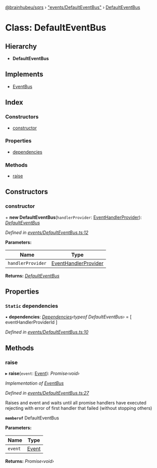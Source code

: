 [@brainhubeu/sqrs](../README.md) › ["events/DefaultEventBus"](../modules/_events_defaulteventbus_.md) › [DefaultEventBus](_events_defaulteventbus_.defaulteventbus.md)

# Class: DefaultEventBus

## Hierarchy

* **DefaultEventBus**

## Implements

* [EventBus](../interfaces/_events_eventbus_.eventbus.md)

## Index

### Constructors

* [constructor](_events_defaulteventbus_.defaulteventbus.md#constructor)

### Properties

* [dependencies](_events_defaulteventbus_.defaulteventbus.md#static-dependencies)

### Methods

* [raise](_events_defaulteventbus_.defaulteventbus.md#raise)

## Constructors

###  constructor

\+ **new DefaultEventBus**(`handlerProvider`: [EventHandlerProvider](../modules/_events_eventhandlerprovider_.md#eventhandlerprovider)): *[DefaultEventBus](_events_defaulteventbus_.defaulteventbus.md)*

*Defined in [events/DefaultEventBus.ts:12](https://github.com/brainhubeu/sqrs/blob/master/packages/sqrs/src/events/DefaultEventBus.ts#L12)*

**Parameters:**

Name | Type |
------ | ------ |
`handlerProvider` | [EventHandlerProvider](../modules/_events_eventhandlerprovider_.md#eventhandlerprovider) |

**Returns:** *[DefaultEventBus](_events_defaulteventbus_.defaulteventbus.md)*

## Properties

### `Static` dependencies

▪ **dependencies**: *[Dependencies](../modules/_di_dependencies_.md#dependencies)‹typeof DefaultEventBus›* = [
    eventHandlerProviderId
  ]

*Defined in [events/DefaultEventBus.ts:10](https://github.com/brainhubeu/sqrs/blob/master/packages/sqrs/src/events/DefaultEventBus.ts#L10)*

## Methods

###  raise

▸ **raise**(`event`: [Event](../interfaces/sqrs.event.md)): *Promise‹void›*

*Implementation of [EventBus](../interfaces/_events_eventbus_.eventbus.md)*

*Defined in [events/DefaultEventBus.ts:27](https://github.com/brainhubeu/sqrs/blob/master/packages/sqrs/src/events/DefaultEventBus.ts#L27)*

Raises and event and waits until all promise handlers have executed
rejecting with error of first handler that failed (without stopping others)

**`memberof`** DefaultEventBus

**Parameters:**

Name | Type |
------ | ------ |
`event` | [Event](../interfaces/sqrs.event.md) |

**Returns:** *Promise‹void›*
